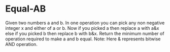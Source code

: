 # Equal-AB
Given two numbers a and b. In one operation you can pick any non negative integer x and either of a or b. Now if you picked a then replace a with a&amp;x else if you picked b then replace b with b&amp;x.  Return the minimum number of operation required to make a and b equal.  Note: Here &amp; represents bitwise AND operation. 
